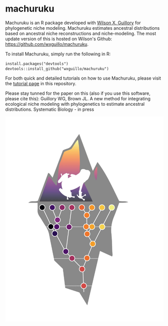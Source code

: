 # machuruku
Machuruku is an R package developed with [Wilson X. Guillory](https://scholar.google.com/citations?user=a_n1uCIAAAAJ&hl=en) for phylogenetic niche modeling.  Machuruku estimates ancestral distributions based on ancestral niche reconstructions and niche-modeling.  The most update version of this is hosted on Wilson's Github: https://github.com/wxguillo/machuruku.  

To install Machuruku, simply run the following in R:
```
install.packages("devtools")
devtools::install_github("wxguillo/machuruku")
```
For both quick and detailed tutorials on how to use Machuruku, please visit the [tutorial page](https://github.com/wxguillo/machuruku/tree/main/tutorial) in this repository.

Please stay tunned for the paper on this (also if you use this software, please cite this): Guillory WG, Brown JL. A new method for integrating ecological niche modeling with phylogenetics to estimate ancestral distributions. Systematic Biology - in press

![Alt text](https://raw.githubusercontent.com/jasonleebrown/machuruku/master/machurukuLogoShamelessFrog.jpg?raw=true "Title")

